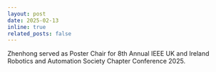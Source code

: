 ```yaml
---
layout: post
date: 2025-02-13
inline: true
related_posts: false
---
```


Zhenhong served as Poster Chair for 8th Annual IEEE UK and Ireland Robotics and Automation Society Chapter Conference 2025.



